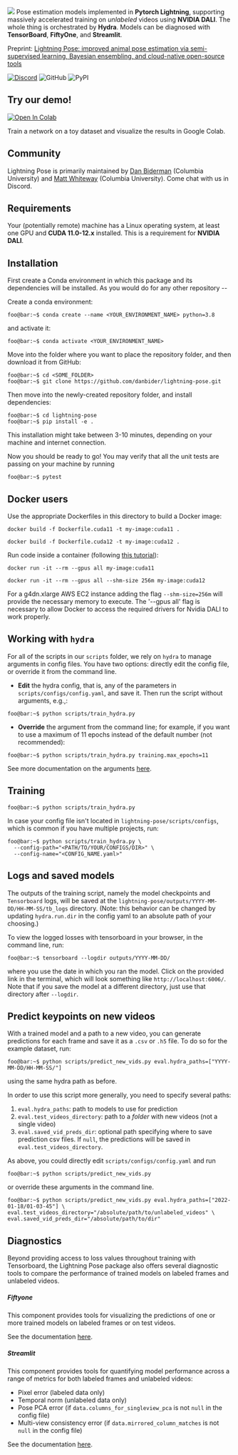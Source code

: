 ![](https://github.com/danbider/lightning-pose/raw/main/assets/images/LightningPose_horizontal_light.png)
Pose estimation models implemented in **Pytorch Lightning**,
supporting massively accelerated training on _unlabeled_ videos using **NVIDIA DALI**. The whole thing is orchestrated by **Hydra**. Models can be diagnosed with **TensorBoard**, **FiftyOne**, and **Streamlit**.

Preprint: [Lightning Pose: improved animal pose estimation via semi-supervised learning, Bayesian ensembling, and cloud-native open-source tools](https://www.biorxiv.org/content/10.1101/2023.04.28.538703v1)

[![Discord](https://img.shields.io/discord/1103381776895856720)](https://discord.gg/tDUPdRj4BM)
![GitHub](https://img.shields.io/github/license/danbider/lightning-pose)
![PyPI](https://img.shields.io/pypi/v/lightning-pose)

## Try our demo!

[![Open In Colab](https://colab.research.google.com/assets/colab-badge.svg)](https://colab.research.google.com/github/danbider/lightning-pose/blob/main/scripts/litpose_training_demo.ipynb)

Train a network on a toy dataset and visualize the results in Google Colab.

## Community

Lightning Pose is primarily maintained by [Dan Biderman](https://dan-biderman.netlify.app) (Columbia University) and [Matt Whiteway](https://themattinthehatt.github.io/) (Columbia University). Come chat with us in Discord.

## Requirements

Your (potentially remote) machine has a Linux operating system, at least one GPU and **CUDA 11.0-12.x** installed. This
is a requirement for **NVIDIA DALI**.

## Installation

First create a Conda environment in which this package and its dependencies will be installed.
As you would do for any other repository --

Create a conda environment:

```console
foo@bar:~$ conda create --name <YOUR_ENVIRONMENT_NAME> python=3.8
```

and activate it:

```console
foo@bar:~$ conda activate <YOUR_ENVIRONMENT_NAME>
```

Move into the folder where you want to place the repository folder, and then download it from GitHub:

```console
foo@bar:~$ cd <SOME_FOLDER>
foo@bar:~$ git clone https://github.com/danbider/lightning-pose.git
```

Then move into the newly-created repository folder, and install dependencies:

```console
foo@bar:~$ cd lightning-pose
foo@bar:~$ pip install -e .
```

This installation might take between 3-10 minutes, depending on your machine and internet connection.

Now you should be ready to go! You may verify that all the unit tests are passing on your
machine by running

```console
foo@bar:~$ pytest
```

## Docker users

Use the appropriate Dockerfiles in this directory to build a Docker image:

```console
docker build -f Dockerfile.cuda11 -t my-image:cuda11 .
```

```console
docker build -f Dockerfile.cuda12 -t my-image:cuda12 .
```

Run code inside a container (following [this tutorial](https://docs.docker.com/get-started/)):

```console
docker run -it --rm --gpus all my-image:cuda11
```

```console
docker run -it --rm --gpus all --shm-size 256m my-image:cuda12
```

For a g4dn.xlarge AWS EC2 instance adding the flag `--shm-size=256m` will provide the necessary memory to execute. The '--gpus all' flag is necessary to allow Docker to access the required drivers for Nvidia DALI to work properly.

## Working with `hydra`

For all of the scripts in our `scripts` folder, we rely on `hydra` to manage arguments in
config files. You have two options: directly edit the config file, or override it from the command
line.

- **Edit** the hydra config, that is, any of the parameters in `scripts/configs/config.yaml`,
  and save it. Then run the script without arguments, e.g.,:

```console
foo@bar:~$ python scripts/train_hydra.py
```

- **Override** the argument from the command line; for example, if you want to use a maximum of 11
  epochs instead of the default number (not recommended):

```console
foo@bar:~$ python scripts/train_hydra.py training.max_epochs=11
```

See more documentation on the arguments [here](docs/config.md).

## Training

```console
foo@bar:~$ python scripts/train_hydra.py
```

In case your config file isn't located in `lightning-pose/scripts/configs`, which is common if you
have multiple projects, run:

```console
foo@bar:~$ python scripts/train_hydra.py \
  --config-path="<PATH/TO/YOUR/CONFIGS/DIR>" \
  --config-name="<CONFIG_NAME.yaml>"
```

## Logs and saved models

The outputs of the training script, namely the model checkpoints and `Tensorboard` logs,
will be saved at the `lightning-pose/outputs/YYYY-MM-DD/HH-MM-SS/tb_logs` directory. (Note: this
behavior can be changed by updating `hydra.run.dir` in the config yaml to an absolute path of your
choosing.)

To view the logged losses with tensorboard in your browser, in the command line, run:

```console
foo@bar:~$ tensorboard --logdir outputs/YYYY-MM-DD/
```

where you use the date in which you ran the model. Click on the provided link in the
terminal, which will look something like `http://localhost:6006/`.
Note that if you save the model at a different directory, just use that directory after `--logdir`.

## Predict keypoints on new videos

With a trained model and a path to a new video, you can generate predictions for each
frame and save it as a `.csv` or `.h5` file.
To do so for the example dataset, run:

```console
foo@bar:~$ python scripts/predict_new_vids.py eval.hydra_paths=["YYYY-MM-DD/HH-MM-SS/"]
```

using the same hydra path as before.

In order to use this script more generally, you need to specify several paths:

1. `eval.hydra_paths`: path to models to use for prediction
2. `eval.test_videos_directory`: path to a _folder_ with new videos (not a single video)
3. `eval.saved_vid_preds_dir`: optional path specifying where to save prediction csv files. If `null`, the predictions will be saved in `eval.test_videos_directory`.

As above, you could directly edit `scripts/configs/config.yaml` and run

```console
foo@bar:~$ python scripts/predict_new_vids.py
```

or override these arguments in the command line.

```console
foo@bar:~$ python scripts/predict_new_vids.py eval.hydra_paths=["2022-01-18/01-03-45"] \
eval.test_videos_directory="/absolute/path/to/unlabeled_videos" \
eval.saved_vid_preds_dir="/absolute/path/to/dir"
```

## Diagnostics

Beyond providing access to loss values throughout training with Tensorboard, the Lightning Pose
package also offers several diagnostic tools to compare the performance of trained models on
labeled frames and unlabeled videos.

##### Fiftyone

This component provides tools for visualizing the predictions of one or more trained
models on labeled frames or on test videos.

See the documentation [here](docs/fiftyone.md).

##### Streamlit

This component provides tools for quantifying model performance across a range of
metrics for both labeled frames and unlabeled videos:

- Pixel error (labeled data only)
- Temporal norm (unlabeled data only)
- Pose PCA error (if `data.columns_for_singleview_pca` is not `null` in the config file)
- Multi-view consistency error (if `data.mirrored_column_matches` is not `null` in the config
  file)

See the documentation [here](docs/apps.md).
